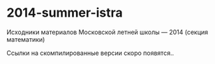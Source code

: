 2014-summer-istra
=================

Исходники материалов Московской летней школы — 2014 (секция математики)

Ссылки на скомпилированные версии скоро появятся..
